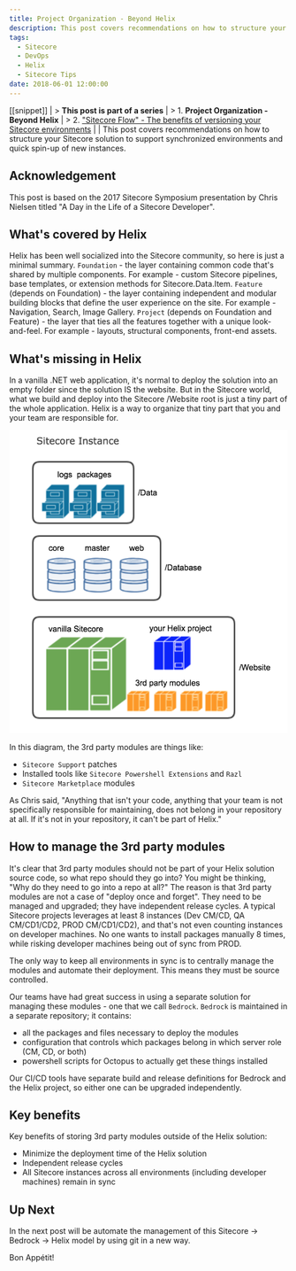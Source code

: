```yaml
---
title: Project Organization - Beyond Helix
description: This post covers recommendations on how to structure your Sitecore solution to support synchronized environments and quick spin-up of new instances.
tags:
  - Sitecore
  - DevOps
  - Helix
  - Sitecore Tips
date: 2018-06-01 12:00:00
---
```


[[snippet]]
| > **This post is part of a series**
| > 1. **Project Organization - Beyond Helix**
| > 2. ["Sitecore Flow" - The benefits of versioning your Sitecore environments](/Sitecore/DevOps/version-control-sitecore/)
| 
| This post covers recommendations on how to structure your Sitecore solution to support synchronized environments and quick spin-up of new instances.

## Acknowledgement
This post is based on the 2017 Sitecore Symposium presentation by Chris Nielsen titled "A Day in the Life of a Sitecore Developer".

## What's covered by Helix
Helix has been well socialized into the Sitecore community, so here is just a minimal summary.
`Foundation` - the layer containing common code that's shared by multiple components. For example - custom Sitecore pipelines, base templates, or extension methods for Sitecore.Data.Item.
`Feature` (depends on Foundation) - the layer containing independent and modular building blocks that define the user experience on the site. For example - Navigation, Search, Image Gallery.
`Project` (depends on Foundation and Feature) - the layer that ties all the features together with a unique look-and-feel. For example - layouts, structural components, front-end assets.

## What's missing in Helix
In a vanilla .NET web application, it's normal to deploy the solution into an empty folder since the solution IS the website. But in the Sitecore world, what we build and deploy into the Sitecore /Website root is just a tiny part of the whole application. Helix is a way to organize that tiny part that you and your team are responsible for.

![](./sitecore_instance_organization.png)

In this diagram, the 3rd party modules are things like:
* `Sitecore Support` patches
* Installed tools like `Sitecore Powershell Extensions` and `Razl`
* `Sitecore Marketplace` modules

As Chris said, "Anything that isn't your code, anything that your team is not specifically responsible for maintaining, does not belong in your repository at all. If it's not in your repository, it can't be part of Helix."

## How to manage the 3rd party modules
It's clear that 3rd party modules should not be part of your Helix solution source code, so what repo should they go into? You might be thinking, "Why do they need to go into a repo at all?" The reason is that 3rd party modules are not a case of "deploy once and forget". They need to be managed and upgraded; they have independent release cycles. A typical Sitecore projects leverages at least 8 instances (Dev CM/CD, QA CM/CD1/CD2, PROD CM/CD1/CD2), and that's not even counting instances on developer machines. No one wants to install packages manually 8 times, while risking developer machines being out of sync from PROD. 

The only way to keep all environments in sync is to centrally manage the modules and automate their deployment. This means they must be source controlled.

Our teams have had great success in using a separate solution for managing these modules - one that we call `Bedrock`. `Bedrock` is maintained in a separate repository; it contains:
* all the packages and files necessary to deploy the modules
* configuration that controls which packages belong in which server role (CM, CD, or both)
* powershell scripts for Octopus to actually get these things installed

Our CI/CD tools have separate build and release definitions for Bedrock and the Helix project, so either one can be upgraded independently.

## Key benefits
Key benefits of storing 3rd party modules outside of the Helix solution:
* Minimize the deployment time of the Helix solution
* Independent release cycles
* All Sitecore instances across all environments (including developer machines) remain in sync

## Up Next
In the next post will be automate the management of this Sitecore -> Bedrock -> Helix model by using git in a new way.

Bon Appétit!